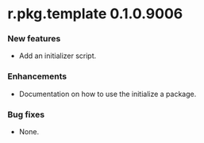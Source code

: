 # r.pkg.template 0.1.0.9006
### New features
* Add an initializer script.
### Enhancements
* Documentation on how to use the initialize a package.
### Bug fixes
* None.

